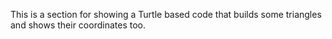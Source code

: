 This is a section for showing a Turtle based code that builds some triangles and shows their coordinates too.
